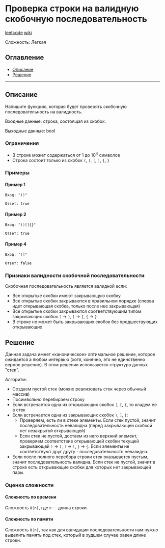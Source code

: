 # Проверка строки на валидную скобочную последовательность

[leetcode](https://leetcode.com/problems/valid-parentheses/)
[wiki](https://ru.wikipedia.org/wiki/%D0%9F%D1%80%D0%B0%D0%B2%D0%B8%D0%BB%D1%8C%D0%BD%D0%B0%D1%8F_%D1%81%D0%BA%D0%BE%D0%B1%D0%BE%D1%87%D0%BD%D0%B0%D1%8F_%D0%BF%D0%BE%D1%81%D0%BB%D0%B5%D0%B4%D0%BE%D0%B2%D0%B0%D1%82%D0%B5%D0%BB%D1%8C%D0%BD%D0%BE%D1%81%D1%82%D1%8C#:~:text=%D0%9F%D1%80%D0%B0%CC%81%D0%B2%D0%B8%D0%BB%D1%8C%D0%BD%D0%B0%D1%8F%20%D1%81%D0%BA%D0%BE%CC%81%D0%B1%D0%BE%D1%87%D0%BD%D0%B0%D1%8F%20%D0%BF%D0%BE%D1%81%D0%BB%D0%B5%CC%81%D0%B4%D0%BE%D0%B2%D0%B0%D1%82%D0%B5%D0%BB%D1%8C%D0%BD%D0%BE%D1%81%D1%82%D1%8C%20(%D0%9F%D0%A1%D0%9F)%20%E2%80%94,%D0%B8%20%C2%AB*%2F%C2%BB%20%D0%B8%20%D1%82.)

Сложность: Легкая

## Оглавление

- [Описание](#description)
- [Решение](#solution)

---

## <a name="description"></a>Описание

Напишите функцию, которая будет проверять скобочную последовательность на валидность.

Входные данные: строка, состоящая из скобок.

Выходные данные: bool 

### Ограничения

- В строке может содержаться от 1 до 10<sup>4</sup> символов
- Строка состоит только из скобок `(`, `)`, `[`, `]`, `{`, `}`

### Примеры

#### Пример 1

```
Вход: "()"
```

```
Ответ: true
```

#### Пример 2

```
Вход: "()[]{}"
```

```
Ответ: true
```

#### Пример 4

```
Вход: "(]"
```

```
Ответ: false
```

### Признаки валидности скобочной последовательности

Скобочная последовательность является валидной если:

- Все открытые скобки имеют закрывающую скобку
- Все открытые скобки закрываются в правильном порядке (сперва идет открывающая скобка, только после нее закрывающая)
- Все открытые скобки закрываются соответствующим типом закрывающих скобок `(` -> `)`, `[` -> `]`, `{` -> `}`
- В строке не может быть закрывающих скобок без предшествующих открывающих

## <a name="solution"></a> Решение

Данная задача имеет «каноническое» оптимальное решение, которое ожидается а любом интервью (хотя, конечно, это не единственно верное решение).
В этом решении используется структура данных "[стек](https://ru.wikipedia.org/wiki/%D0%A1%D1%82%D0%B5%D0%BA)".

Алгоритм:

- Создаем пустой стек (можно реализовать стек через обычный массив)
- Посимвольно перебираем строку
- Если встречается одна из открывающих скобок `(`, `[`, `{`, то кладем ее в стек
- Если встречается одна из закрывающих скобок  `)`, `]`, `}`:
  - Проверяем, есть ли в стеке элементы. Если стек пустой, значит последовательность невалидна (перед закрывающей скобкой нет незакрытой открывающей)
  - Если стек не пустой, достаем из него верхний элемент, проверяем соответствие открывающей скобки текущей закрывающей `)` -> `(`, `]` -> `[`, `}` -> `{`. Если элементы не соответствуют друг другу - последовательность невалидна.
- Если после полного перебора строки стек оказывается пустым, значит последовательность валидна. Если стек не пустой, значит в строке есть открывающие скобки для которых нет закрывающей пары.

### Оценка сложности

#### Сложность по времени

Сложность `O(n)`, где `n` — длина строки.

#### Сложность по памяти

Сложность `O(n)`, так как для валидации последовательности нам нужно выделить память под стек, который в худшем случае равен длине строки.
